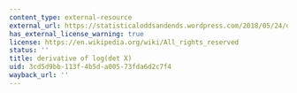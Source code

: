 ```yaml
---
content_type: external-resource
external_url: https://statisticaloddsandends.wordpress.com/2018/05/24/derivative-of-log-det-x/
has_external_license_warning: true
license: https://en.wikipedia.org/wiki/All_rights_reserved
status: ''
title: derivative of log(det X)
uid: 3cd5d9bb-113f-4b5d-a005-73fda6d2c7f4
wayback_url: ''
---
```

